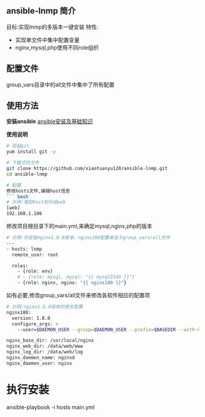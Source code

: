 ## ansible-lnmp 简介
目标:实现lnmp的多版本一键安装
特性:
- 实现单文件中集中配置变量
- nginx,mysql,php使用不同role组织

## 配置文件
group_vars目录中的all文件中集中了所有配置

## 使用方法
**安装ansible**
[ansible安装及基础知识](http://blog.xiao5tech.com/2016/07/26/026-devops_ansible_tutorial/)

**使用说明**
``` bash
# 安装git
yum install git -y

# 下载项目文件
git clone https://github.com/xiaotuanyu120/ansible-lnmp.git
cd ansible-lnmp

# 配置
修改hosts文件,编辑host信息
``` bash
# 示例:增加host到分组web
[web]
192.168.1.106
```

修改项目根目录下的main.yml,来确定mysql,nginx,php的版本
``` bash
# 示例:仅安装nginx1.8.0版本，nginx180配置来自于group_vars/all文件
---
- hosts: lnmp
  remote_user: root

  roles:
    - {role: env}
    # - {role: mysql, mysql: "{{ mysql5549 }}"}
    - {role: nginx, nginx: "{{ nginx180 }}"}
```

如有必要,修改group_vars/all文件来修改各软件相应的配置项
``` bash
# 示例:nginx1.8.0版本的相关配置
nginx180:
  version: 1.8.0
  configure_args: >
    --user=$DAEMON_USER --group=$DAEMON_USER --prefix=$BASEDIR --with-http_stub_status_module --with-http_ssl_module --with-pcre --with-http_realip_module

nginx_base_dir: /usr/local/nginx
nginx_web_dir: /data/web/www 
nginx_log_dir: /data/web/log
nginx_daemon_name: nginxd
nginx_daemon_user: nginx
```


# 执行安装
ansible-playbook -i hosts main.yml
```
